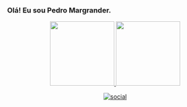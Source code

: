 ### Olá! Eu sou Pedro Margrander.
<div align="center">
  <a href="https://github.com/pedro-margrander">
    <img height="150em" src="https://github-readme-stats.vercel.app/api?username=pedro-margrander&count_private=true&include_all_commits=true&show_icons=true&theme=dracula&hide_border=false&show_owner=true"/>
    <img height="150em" src="https://github-readme-stats.vercel.app/api/top-langs/?username=pedromargrander&theme=dracula&hide_border=false&&layout=compact"/>

[![social](https://img.shields.io/badge/Instagram-E4405F?style=for-the-badge&logo=instagram&logoColor=white)](https://www.instagram.com/pedromargrander/)

